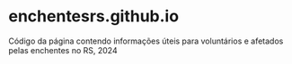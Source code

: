 # enchentesrs.github.io
Código da página contendo informações úteis para voluntários e afetados pelas enchentes no RS, 2024
